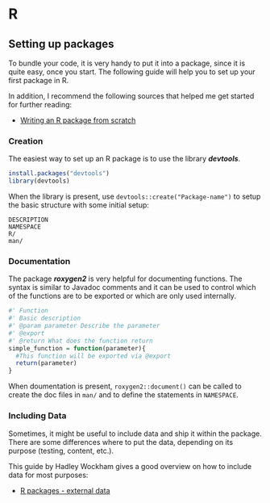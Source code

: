 # R
## Setting up packages
To bundle your code, it is very handy to put it into a package, since it is quite easy, once you start. The following guide will help you to set up your first package in R.

In addition, I recommend the following sources that helped me get started for further reading:

* [Writing an R package from scratch](https://hilaryparker.com/2014/04/29/writing-an-r-package-from-scratch/)



### Creation
The easiest way to set up an R package is to use the library ***devtools***.
~~~R
install.packages("devtools")
library(devtools)
~~~

When the library is present, use `devtools::create("Package-name")` to setup the basic structure with some initial setup:

~~~
DESCRIPTION
NAMESPACE
R/
man/
~~~

### Documentation
The package ***roxygen2*** is very helpful for documenting functions. The syntax is similar to Javadoc comments and it can be used to control which of the functions are to be exported or which are only used internally.

~~~R
#' Function
#' Basic description
#' @param parameter Describe the parameter
#' @export
#' @return What does the function return
simple_function = function(parameter){
  #This function will be exported via @export
  return(parameter)
}
~~~

When doumentation is present, `roxygen2::document()` can be called to create the doc files in `man/` and to define the statements in `NAMESPACE`.

### Including Data
Sometimes, it might be useful to include data and ship it within the package. There are some differences where to put the data, depending on its purpose (testing, content, etc.).

This guide by Hadley Wockham gives a good overview on how to include data for most purposes:

* [R packages - external data](http://r-pkgs.had.co.nz/data.html)
